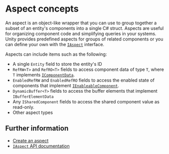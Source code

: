 # Aspect concepts

An aspect is an object-like wrapper that you can use to group together a subset of an entity's components into a single C# struct. Aspects are useful for organizing component code and simplifying queries in your systems. Unity provides predefined aspects for groups of related components or you can define your own with the [`IAspect`](xref:Unity.Entities.IAspect) interface.

Aspects can include items such as the following:

* A single `Entity` field to store the entity's ID
* `RefRW<T>` and `RefRO<T>` fields to access component data of type `T`, where `T` implements [`IComponentData`](xref:Unity.Entities.IComponentData).
* `EnabledRefRW` and `EnabledRefRO` fields to access the enabled state of components that implement [`IEnableableComponent`](xref:Unity.Entities.IEnableableComponent).
* `DynamicBuffer<T>` fields to access the buffer elements that implement `IBufferElementData`
* Any `ISharedComponent` fields to access the shared component value as read-only.
* Other aspect types

## Further information

* [Create an aspect](aspects-create.md)
* [`IAspect` API documentation](xref:Unity.Entities.IAspect)
